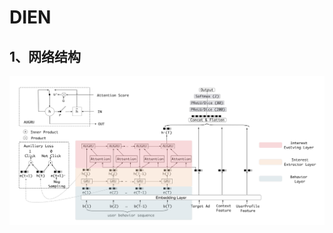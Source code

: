 # DIEN

## 1、网络结构

![DIEN structure](https://github.com/alphaplato/alphaplato/blob/master/image/DeepLearning/dien.png)